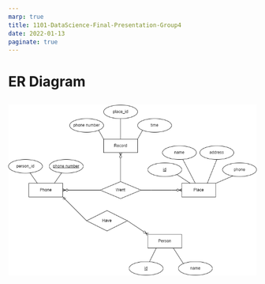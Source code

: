 ```yaml
---
marp: true
title: 1101-DataScience-Final-Presentation-Group4
date: 2022-01-13
paginate: true
---
```


<style>
img[alt~="center"] {
  display: block;
  margin: 0 auto;
}
img[alt~="right"] {
  display: block;
}
</style>

# ER Diagram

## ![center width:500px](./graph/ERDiagram.png)

